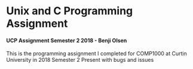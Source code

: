 # Unix and C Programming Assignment
#### UCP Assignment Semester 2 2018 - Benji Olsen

 This is the programming assignment I completed for COMP1000 at Curtin University in 2018 Semester 2
Present with bugs and issues
